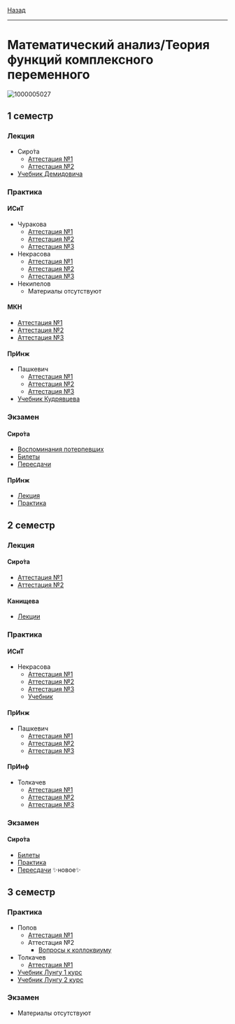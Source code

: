 [Назад](../../README.md)
***
# Математический анализ/Теория функций комплексного переменного

![1000005027](https://github.com/user-attachments/assets/875d5d08-b2bd-4d93-bf86-5cf8783e7b2f)

## 1 семестр
### Лекция
+ Сиро́та
  + [Аттестация №1](sirota/mathan-1-th-att-1-fact.md)
  + [Аттестация №2](sirota/mathan-1-th-att-2-fact.md)
+ [Учебник Демидовича](https://github.com/user-attachments/files/22404647/Demidovich.pdf)
### Практика
#### ИСиТ
+ Чуракова
  +  [Аттестация №1](churakova/mathan-1-pr-att-1-fact.md)
  +  [Аттестация №2](churakova/mathan-1-pr-att-2-fact.md)
  +  [Аттестация №3](churakova/mathan-1-pr-att-3-fact.md)
+ Некрасова
  + [Аттестация №1](nekrasova/mathan-1-pr-att-1-fact.md)
  + [Аттестация №2](nekrasova/mathan-1-pr-att-2-fact.md)
  + [Аттестация №3](nekrasova/mathan-1-pr-att-3-fact.md)
+ Некипелов
  + Материалы отсутствуют
#### МКН
+ [Аттестация №1](mathan-mkn/mathan-pr-att-1-fact.md)
+ [Аттестация №2](mathan-mkn/mathan-pr-att-2-fact.md)
+ [Аттестация №3](mathan-mkn/mathan-pr-att-3-fact.md)
#### ПрИнж
+ Пашкевич
  + [Аттестация №1](paszkiewicz/mathan-1-pr-att-1-fact.md)
  + [Аттестация №2](paszkiewicz/mathan-1-pr-att-2-fact.md)
  + [Аттестация №3](paszkiewicz/mathan-1-pr-att-3-fact.md)
+ [Учебник Кудрявцева](https://github.com/user-attachments/files/22404627/_._._._._._241204_232122.pdf)
### Экзамен
#### Сиро́та
+ [Воспоминания потерпевших](sirota/mathan-1-exam-memories.md)
+ [Билеты](sirota/mathan-exam-tick.md)
+ [Пересдачи](sirota/mathan-1-exam-fact.md)
#### ПрИнж
+ [Лекция](paszkiewicz/mathan-1-th-exam.md)
+ [Практика](paszkiewicz/mathan-1-pr-exam.md)
## 2 семестр
### Лекция
#### Сиро́та
  + [Аттестация №1](sirota/mathan-2-th-att-1-fact.md)
  + [Аттестация №2](sirota/mathan-2-th-att-2-fact.md)
#### Канищева
  + [Лекции](https://drive.google.com/drive/folders/14dJQPGpA6jE8DMfey5T5fm6fAnZPFlBH?usp=sharing)
### Практика
#### ИСиТ
+ Некрасова
  + [Аттестация №1](nekrasova/mathan-2-isit-pr-att-1-fact.md)
  + [Аттестация №2](nekrasova/mathan-2-isit-pr-att-2-fact.md)
  + [Аттестация №3](nekrasova/mathan-2-isit-pr-att-3-fact.md)
  + [Учебник](https://github.com/user-attachments/files/18893956/default.pdf)
#### ПрИнж
+ Пашкевич
  + [Аттестация №1](paszkiewicz/mathan-2-pr-att-1-fact.md)
  + [Аттестация №2](paszkiewicz/mathan-2-pr-att-2-fact.md)
  + [Аттестация №3](paszkiewicz/mathan-2-pr-att-3-fact.md)
#### ПрИнф
+ Толкачев
  + [Аттестация №1](tolkachev/mathan-2-pr-att-1-fact.md)
  + [Аттестация №2](tolkachev/mathan-2-pr-att-2-fact.md)
  + [Аттестация №3](tolkachev/mathan-2-pr-att-3-fact.md)
### Экзамен
#### Сиро́та
+ [Билеты](sirota/mathan-exam-tick.md)
+ [Практика](sirota/mathan-2-exam-pr.md)
+ [Пересдачи](sirota/mathan-2-exam-fact.md) ✨новое✨

## 3 cеместр
### Практика
+ Попов
  + [Аттестация №1](popov/mathan-3-att-1-fact.md)
  + Аттестация №2
    + [Вопросы к коллоквиуму](popov/mathan-3-att-2-colloquium.md)
+ Толкачев
  + [Аттестация №1](tolkachev/mathan-3-att-1-fact.md)
+ [Учебник Лунгу 1 курс](https://github.com/user-attachments/files/22120441/1.pdf)
+ [Учебник Лунгу 2 курс](https://github.com/user-attachments/files/22410101/2.pdf)
### Экзамен
+ Материалы отсутствуют










